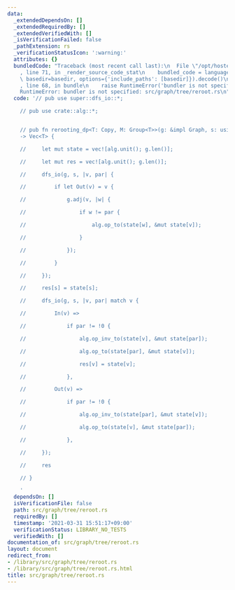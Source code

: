 ```yaml
---
data:
  _extendedDependsOn: []
  _extendedRequiredBy: []
  _extendedVerifiedWith: []
  _isVerificationFailed: false
  _pathExtension: rs
  _verificationStatusIcon: ':warning:'
  attributes: {}
  bundledCode: "Traceback (most recent call last):\n  File \"/opt/hostedtoolcache/Python/3.9.2/x64/lib/python3.9/site-packages/onlinejudge_verify/documentation/build.py\"\
    , line 71, in _render_source_code_stat\n    bundled_code = language.bundle(stat.path,\
    \ basedir=basedir, options={'include_paths': [basedir]}).decode()\n  File \"/opt/hostedtoolcache/Python/3.9.2/x64/lib/python3.9/site-packages/onlinejudge_verify/languages/user_defined.py\"\
    , line 68, in bundle\n    raise RuntimeError('bundler is not specified: {}'.format(path.as_posix()))\n\
    RuntimeError: bundler is not specified: src/graph/tree/reroot.rs\n"
  code: '// pub use super::dfs_io::*;

    // pub use crate::alg::*;


    // pub fn rerooting_dp<T: Copy, M: Group<T>>(g: &impl Graph, s: usize, alg: M)
    -> Vec<T> {

    //     let mut state = vec![alg.unit(); g.len()];

    //     let mut res = vec![alg.unit(); g.len()];

    //     dfs_io(g, s, |v, par| {

    //         if let Out(v) = v {

    //             g.adj(v, |w| {

    //                 if w != par {

    //                     alg.op_to(state[w], &mut state[v]);

    //                 }

    //             });

    //         }

    //     });

    //     res[s] = state[s];

    //     dfs_io(g, s, |v, par| match v {

    //         In(v) =>

    //             if par != !0 {

    //                 alg.op_inv_to(state[v], &mut state[par]);

    //                 alg.op_to(state[par], &mut state[v]);

    //                 res[v] = state[v];

    //             },

    //         Out(v) =>

    //             if par != !0 {

    //                 alg.op_inv_to(state[par], &mut state[v]);

    //                 alg.op_to(state[v], &mut state[par]);

    //             },

    //     });

    //     res

    // }

    '
  dependsOn: []
  isVerificationFile: false
  path: src/graph/tree/reroot.rs
  requiredBy: []
  timestamp: '2021-03-31 15:51:17+09:00'
  verificationStatus: LIBRARY_NO_TESTS
  verifiedWith: []
documentation_of: src/graph/tree/reroot.rs
layout: document
redirect_from:
- /library/src/graph/tree/reroot.rs
- /library/src/graph/tree/reroot.rs.html
title: src/graph/tree/reroot.rs
---
```

